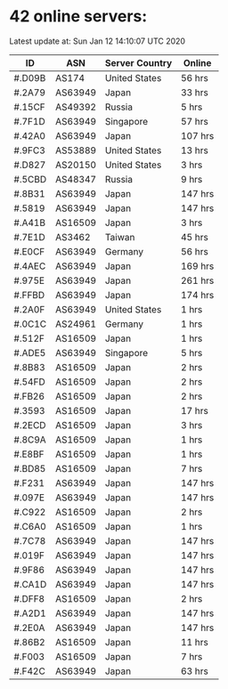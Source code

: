 # 42 online servers:

Latest update at: Sun Jan 12 14:10:07 UTC 2020

| ID | ASN | Server Country | Online |
| -- | --- | -------------- | ------ |
| #.D09B | AS174 | United States | 56 hrs |
| #.2A79 | AS63949 | Japan | 33 hrs |
| #.15CF | AS49392 | Russia | 5 hrs |
| #.7F1D | AS63949 | Singapore | 57 hrs |
| #.42A0 | AS63949 | Japan | 107 hrs |
| #.9FC3 | AS53889 | United States | 13 hrs |
| #.D827 | AS20150 | United States | 3 hrs |
| #.5CBD | AS48347 | Russia | 9 hrs |
| #.8B31 | AS63949 | Japan | 147 hrs |
| #.5819 | AS63949 | Japan | 147 hrs |
| #.A41B | AS16509 | Japan | 3 hrs |
| #.7E1D | AS3462 | Taiwan | 45 hrs |
| #.E0CF | AS63949 | Germany | 56 hrs |
| #.4AEC | AS63949 | Japan | 169 hrs |
| #.975E | AS63949 | Japan | 261 hrs |
| #.FFBD | AS63949 | Japan | 174 hrs |
| #.2A0F | AS63949 | United States | 1 hrs |
| #.0C1C | AS24961 | Germany | 1 hrs |
| #.512F | AS16509 | Japan | 1 hrs |
| #.ADE5 | AS63949 | Singapore | 5 hrs |
| #.8B83 | AS16509 | Japan | 2 hrs |
| #.54FD | AS16509 | Japan | 2 hrs |
| #.FB26 | AS16509 | Japan | 2 hrs |
| #.3593 | AS16509 | Japan | 17 hrs |
| #.2ECD | AS16509 | Japan | 3 hrs |
| #.8C9A | AS16509 | Japan | 1 hrs |
| #.E8BF | AS16509 | Japan | 1 hrs |
| #.BD85 | AS16509 | Japan | 7 hrs |
| #.F231 | AS63949 | Japan | 147 hrs |
| #.097E | AS63949 | Japan | 147 hrs |
| #.C922 | AS16509 | Japan | 2 hrs |
| #.C6A0 | AS16509 | Japan | 1 hrs |
| #.7C78 | AS63949 | Japan | 147 hrs |
| #.019F | AS63949 | Japan | 147 hrs |
| #.9F86 | AS63949 | Japan | 147 hrs |
| #.CA1D | AS63949 | Japan | 147 hrs |
| #.DFF8 | AS16509 | Japan | 2 hrs |
| #.A2D1 | AS63949 | Japan | 147 hrs |
| #.2E0A | AS63949 | Japan | 147 hrs |
| #.86B2 | AS16509 | Japan | 11 hrs |
| #.F003 | AS16509 | Japan | 7 hrs |
| #.F42C | AS63949 | Japan | 63 hrs |

